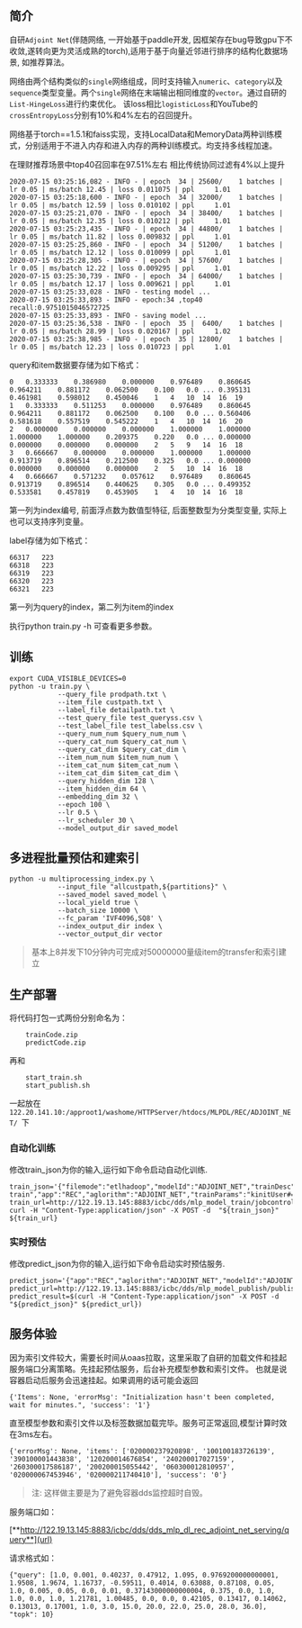 ## 简介

自研`Adjoint Net`(伴随网络, 一开始基于paddle开发, 因框架存在bug导致gpu下不收敛,遂转向更为灵活成熟的torch),适用于基于向量近邻进行排序的结构化数据场景, 如推荐算法。

网络由两个结构类似的`single`网络组成，同时支持输入`numeric`、`category`以及`sequence`类型变量。两个`single`网络在末端输出相同维度的`vector`。通过自研的`List-HingeLoss`进行约束优化。
该loss相比`logisticLoss`和YouTube的`crossEntropyLoss`分别有10%和4%左右的召回提升。

网络基于torch==1.5.1和faiss实现，支持LocalData和MemoryData两种训练模式，分别适用于不进入内存和进入内存的两种训练模式。均支持多线程加速。

在理财推荐场景中top40召回率在97.51%左右 相比传统协同过滤有4%以上提升

```
2020-07-15 03:25:16,082 - INFO - | epoch  34 | 25600/    1 batches | lr 0.05 | ms/batch 12.45 | loss 0.011075 | ppl     1.01
2020-07-15 03:25:18,600 - INFO - | epoch  34 | 32000/    1 batches | lr 0.05 | ms/batch 12.59 | loss 0.010102 | ppl     1.01
2020-07-15 03:25:21,070 - INFO - | epoch  34 | 38400/    1 batches | lr 0.05 | ms/batch 12.35 | loss 0.010212 | ppl     1.01
2020-07-15 03:25:23,435 - INFO - | epoch  34 | 44800/    1 batches | lr 0.05 | ms/batch 11.82 | loss 0.009832 | ppl     1.01
2020-07-15 03:25:25,860 - INFO - | epoch  34 | 51200/    1 batches | lr 0.05 | ms/batch 12.12 | loss 0.010099 | ppl     1.01
2020-07-15 03:25:28,305 - INFO - | epoch  34 | 57600/    1 batches | lr 0.05 | ms/batch 12.22 | loss 0.009295 | ppl     1.01
2020-07-15 03:25:30,739 - INFO - | epoch  34 | 64000/    1 batches | lr 0.05 | ms/batch 12.17 | loss 0.009621 | ppl     1.01
2020-07-15 03:25:33,028 - INFO - testing model ...
2020-07-15 03:25:33,893 - INFO - epoch:34 ,top40 recall:0.9751015046572725
2020-07-15 03:25:33,893 - INFO - saving model ...
2020-07-15 03:25:36,538 - INFO - | epoch  35 |  6400/    1 batches | lr 0.05 | ms/batch 28.99 | loss 0.020167 | ppl     1.02
2020-07-15 03:25:38,985 - INFO - | epoch  35 | 12800/    1 batches | lr 0.05 | ms/batch 12.23 | loss 0.010723 | ppl     1.01
```

query和item数据要存储为如下格式：

```
0	0.333333	0.386980	0.000000	0.976489	0.860645	0.964211	0.881172	0.062500	0.100	0.0	...	0.395131	0.461981	0.598012	0.450046	1	4	10	14	16	19
1	0.333333	0.511253	0.000000	0.976489	0.860645	0.964211	0.881172	0.062500	0.100	0.0	...	0.560406	0.581618	0.557519	0.545222	1	4	10	14	16	20
2	0.000000	0.000000	0.000000	1.000000	1.000000	1.000000	1.000000	0.209375	0.220	0.0	...	0.000000	0.000000	0.000000	0.000000	2	5	9	14	16	18
3	0.666667	0.000000	0.000000	1.000000	1.000000	0.913719	0.896514	0.212500	0.325	0.0	...	0.000000	0.000000	0.000000	0.000000	2	5	10	14	16	18
4	0.666667	0.571232	0.057612	0.976489	0.860645	0.913719	0.896514	0.440625	0.305	0.0	...	0.499352	0.533581	0.457819	0.453905	1	4	10	14	16	18
```

第一列为index编号, 前面浮点数为数值型特征, 后面整数型为分类型变量, 实际上也可以支持序列变量。

label存储为如下格式：
```
66317	223
66318	223
66319	223
66320	223
66321	223
```

第一列为query的index，第二列为item的index

执行python train.py -h 可查看更多参数。


## 训练

```
export CUDA_VISIBLE_DEVICES=0
python -u train.py \
            --query_file prodpath.txt \
            --item_file custpath.txt \
            --label_file detailpath.txt \
            --test_query_file test_queryss.csv \
            --test_label_file test_labelss.csv \
            --query_num_num $query_num_num \
            --query_cat_num $query_cat_num \
            --query_cat_dim $query_cat_dim \
            --item_num_num $item_num_num \
            --item_cat_num $item_cat_num \
            --item_cat_dim $item_cat_dim \
            --query_hidden_dim 128 \
            --item_hidden_dim 64 \
            --embedding_dim 32 \
            --epoch 100 \
            --lr 0.5 \
            --lr_scheduler 30 \
            --model_output_dir saved_model
```

## 多进程批量预估和建索引

```
python -u multiprocessing_index.py \
            --input_file "allcustpath,${partitions}" \
            --saved_model saved_model \
            --local_yield true \
            --batch_size 10000 \
            --fc_param 'IVF4096,SQ8' \
            --index_output_dir index \
            --vector_output_dir vector
```
> 基本上8并发下10分钟内可完成对50000000量级item的transfer和索引建立

## 生产部署

将代码打包一式两份分别命名为：
```
    trainCode.zip
    predictCode.zip
```

再和
```
    start_train.sh
    start_publish.sh
```

一起放在`122.20.141.10:/approot1/washome/HTTPServer/htdocs/MLPDL/REC/ADJOINT_NET/ `下

### 自动化训练

修改train_json为你的输入,运行如下命令启动自动化训练.

```
train_json='{"filemode":"etlhadoop","modelId":"ADJOINT_NET","trainDesc":"model train","app":"REC","aglorithm":"ADJOINT_NET","trainParams":"kinitUser#=#etlhadoop;custpath#=#/user/hive/warehouse/pc8.db/kli_pc8_1_recall_sample_data_d/pt_dt=01;allcustpath#=#/user/hive/warehouse/pc8.db/kli_pc8_1_recall_sample_data_d/pt_dt=02;prodpath#=#/user/hive/warehouse/pc8.db/kli_pc8_1_recall_prod_data_d/pt_dt=01;detailpath#=#/user/hive/warehouse/pc8.db/kli_pc8_1_recall_detail_data_d/pt_dt=01;custpath_0#=#cust_rownum;custpath_1#=#cust_id;prodpath_0#=#prod_rownum;prodpath_1#=#prod_code;detailpath_0#=#cust_rownum;detailpath_1#=#prod_rownum;cust_seq_num#=#75;cust_categery_column_num#=#51;cust_categery_lastnum#=#313;prod_seq_num#=#36;prod_categery_column_num#=#7;prod_categery_lastnum#=#41;label_1_num#=#47839"}'
train_url=http://122.19.13.145:8883/icbc/dds/mlp_model_train/jobcontrol/task/createDLTrainTask
curl -H "Content-Type:application/json" -X POST -d  "${train_json}" ${train_url}
```


### 实时预估

修改predict_json为你的输入,运行如下命令启动实时预估服务.

```
predict_json='{"app":"REC","aglorithm":"ADJOINT_NET","modelId":"ADJOINT_NET_SERVING","publishVersion":"1","topic":"tf"}'
predict_url=http://122.19.13.145:8883/icbc/dds/mlp_model_publish/publish/publish/createtask
predict_result=$(curl -H "Content-Type:application/json" -X POST -d "${predict_json}" ${predict_url})
```

## 服务体验

因为索引文件较大，需要长时间从oaas拉取，这里采取了自研的加载文件和挂起服务端口分离策略。先挂起预估服务，后台补充模型参数和索引文件。
也就是说容器启动后服务会迅速挂起。如果调用的话可能会返回

`
{'Items': None, 'errorMsg': "Initialization hasn't been completed, wait for minutes.", 'success': '1'}
`

直至模型参数和索引文件以及标签数据加载完毕。服务可正常返回,模型计算时效在3ms左右。

`{'errorMsg': None, 'items': ['020000237920898', '100100183726139', '390100001443838', '120200014676854', '240200017027159', '260300017586187', '200200015055442', '060300012810957', '020000067453946', '020000211740410'], 'success': '0'}`

> 注: 这样做主要是为了避免容器dds监控超时自毁。 

服务端口如：

[**http://122.19.13.145:8883/icbc/dds/dds_mlp_dl_rec_adjoint_net_serving/query**](url)

请求格式如：

`{"query": [1.0, 0.001, 0.40237, 0.47912, 1.095, 0.9769200000000001, 1.9508, 1.9674, 1.16737, -0.59511, 0.4014, 0.63088, 0.87108, 0.05, 1.0, 0.005, 0.05, 0.0, 0.01, 0.37143000000000004, 0.375, 0.0, 1.0, 1.0, 0.0, 1.0, 1.21781, 1.00485, 0.0, 0.0, 0.42105, 0.13417, 0.14062, 0.13013, 0.17001, 1.0, 3.0, 15.0, 20.0, 22.0, 25.0, 28.0, 36.0], "topk": 10}`